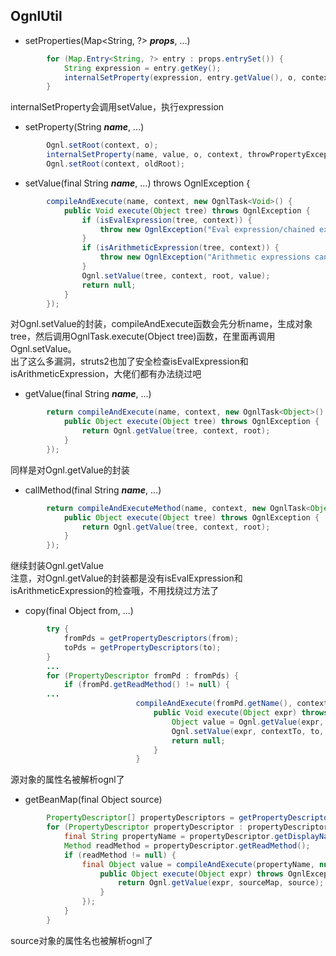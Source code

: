 ## OgnlUtil
* setProperties(Map<String, ?> ***props***, ...)
```Java
        for (Map.Entry<String, ?> entry : props.entrySet()) {
            String expression = entry.getKey();
            internalSetProperty(expression, entry.getValue(), o, context, throwPropertyExceptions);
        }
```
internalSetProperty会调用setValue，执行expression
* setProperty(String ***name***, ...)
```Java
        Ognl.setRoot(context, o);
        internalSetProperty(name, value, o, context, throwPropertyExceptions);
        Ognl.setRoot(context, oldRoot);
```
* setValue(final String ***name***, ...) throws OgnlException {
```Java
        compileAndExecute(name, context, new OgnlTask<Void>() {
            public Void execute(Object tree) throws OgnlException {
                if (isEvalExpression(tree, context)) {
                    throw new OgnlException("Eval expression/chained expressions cannot be used as parameter name");
                }
                if (isArithmeticExpression(tree, context)) {
                    throw new OgnlException("Arithmetic expressions cannot be used as parameter name");
                }
                Ognl.setValue(tree, context, root, value);
                return null;
            }
        });
```
对Ognl.setValue的封装，compileAndExecute函数会先分析name，生成对象tree，然后调用OgnlTask.execute(Object tree)函数，在里面再调用Ognl.setValue。
<br>
出了这么多漏洞，struts2也加了安全检查isEvalExpression和isArithmeticExpression，大佬们都有办法绕过吧
* getValue(final String ***name***, ...)
```Java
        return compileAndExecute(name, context, new OgnlTask<Object>() {
            public Object execute(Object tree) throws OgnlException {
                return Ognl.getValue(tree, context, root);
            }
        });
```
同样是对Ognl.getValue的封装
* callMethod(final String ***name***, ...)
```Java
        return compileAndExecuteMethod(name, context, new OgnlTask<Object>() {
            public Object execute(Object tree) throws OgnlException {
                return Ognl.getValue(tree, context, root);
            }
        });
```
继续封装Ognl.getValue
<br>
注意，对Ognl.getValue的封装都是没有isEvalExpression和isArithmeticExpression的检查哦，不用找绕过方法了
* copy(final Object from, ...)
```Java
        try {
            fromPds = getPropertyDescriptors(from);
            toPds = getPropertyDescriptors(to);
        }
        ...
        for (PropertyDescriptor fromPd : fromPds) {
            if (fromPd.getReadMethod() != null) {
        ...
                            compileAndExecute(fromPd.getName(), context, new OgnlTask<Object>() {
                                public Void execute(Object expr) throws OgnlException {
                                    Object value = Ognl.getValue(expr, contextFrom, from);
                                    Ognl.setValue(expr, contextTo, to, value);
                                    return null;
                                }
                            }
```
源对象的属性名被解析ognl了
* getBeanMap(final Object source)
```Java
        PropertyDescriptor[] propertyDescriptors = getPropertyDescriptors(source);
        for (PropertyDescriptor propertyDescriptor : propertyDescriptors) {
            final String propertyName = propertyDescriptor.getDisplayName();
            Method readMethod = propertyDescriptor.getReadMethod();
            if (readMethod != null) {
                final Object value = compileAndExecute(propertyName, null, new OgnlTask<Object>() {
                    public Object execute(Object expr) throws OgnlException {
                        return Ognl.getValue(expr, sourceMap, source);
                    }
                });
            }
        }
```
source对象的属性名也被解析ognl了
